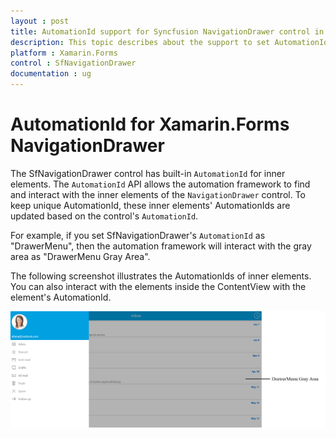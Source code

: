 ```yaml
---
layout : post
title: AutomationId support for Syncfusion NavigationDrawer control in Forms
description: This topic describes about the support to set AutomationId to find and interact with inner elements in Xamarin.Forms SfNavigationDrawer
platform : Xamarin.Forms
control : SfNavigationDrawer
documentation : ug
---
```


# AutomationId for  Xamarin.Forms NavigationDrawer 

The SfNavigationDrawer control has built-in `AutomationId` for inner elements. The `AutomationId` API allows the automation framework to find and interact with the inner elements of the `NavigationDrawer` control. To keep unique AutomationId, these inner elements' AutomationIds are updated based on the control's `AutomationId`. 

For example, if you set SfNavigationDrawer's `AutomationId` as "DrawerMenu", then the automation framework will interact with the gray area as "DrawerMenu Gray Area". 

The following screenshot illustrates the AutomationIds of inner elements. You can also interact with the elements inside the ContentView with the element's AutomationId.

![AutomationId Image](images/AutomationId.png)
